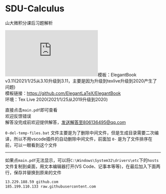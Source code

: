 # SDU-Calculus
山大微积分课后习题解析

![](https://latex.codecogs.com/gif.latex?%5C%5CLaTeX)模板：ElegantBook v3.11(2021/1/25从3.10升级到3.11，主要是因为升级到texlive升级到2020产生了问题)  
模板链接：https://github.com/ElegantLaTeX/ElegantBook  
环境：Tex Live 2020(2021/1/25从2019升级到2020)

直接点击```main.pdf```即可查看  
欢迎反馈错误  
解答没完成前欢迎提供解答，发送解答至806136495@qq.com  

```0-del-temp-files.bat``` 文件主要是为了删除中间文件，但是生成目录需要二次编译，所以不用vscode插件的自动删除中间文件，前面加 ```0-``` 是为了文件排序在前，可以一眼看到这个文件

---

如果点```main.pdf```无法显示，可以将```C:\Windows\System32\drivers\etc```下的```hosts```文件复制到桌面，用文本编辑器打开(VS Code、记事本等等)，在最后加入下面两行，保存并替换到原来的文件

```txt
13.229.188.59 github.com
185.199.110.133 raw.githubusercontent.com
```